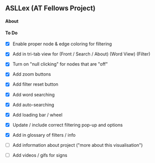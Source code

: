 ## ASLLex (AT Fellows Project)

#### About

#### To Do
- [x] Enable proper node & edge coloring for filtering
- [x] Add in tri-tab view for (Front / Search / About) (Word View) (Filter)
- [x] Turn on "null clicking" for nodes that are "off"
- [x] Add zoom buttons
- [x] Add filter reset button
- [x] Add word searching
- [x] Add auto-searching
- [x] Add loading bar / wheel
- [x] Update / include correct filtering pop-up and options
- [x] Add in glossary of filters / info
- [ ] Add information about project ("more about this visualisation")
- [ ] Add videos / gifs for signs

